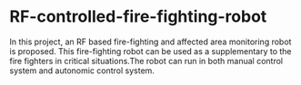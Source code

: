 # RF-controlled-fire-fighting-robot
In this project, an RF based fire-fighting and affected area monitoring robot is proposed. This fire-fighting robot can be used as a supplementary to the fire fighters in critical situations.The robot can run in both manual control system and autonomic control system.
